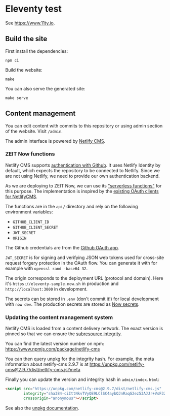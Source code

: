 # Eleventy test

See <https://www.11ty.io>.

## Build the site

First install the dependencies:

```
npm ci
```

Build the website:

```
make
```

You can also serve the generated site:

```
make serve
```

## Content management

You can edit content with commits to this repository or using admin section of the website. Visit `/admin`.

The admin interface is powered by [Netlify CMS](https://www.netlifycms.org).

### ZEIT Now functions

Netlify CMS supports [authentication with Github](https://www.netlifycms.org/docs/authentication-backends/#github-backend). It uses Netlify Identity by default, which expects the repository to be connected to Netlify. Since we are not using Netlify, we need to provide our own authentication backend.

As we are deploying to ZEIT Now, we can use its ["serverless functions"](https://zeit.co/docs/v2/serverless-functions/introduction/) for this purpose. The implementation is inspired by the [existing OAuth clients for NetlifyCMS](https://www.netlifycms.org/docs/authentication-backends/#external-oauth-clients).

The functions are in the `api/` directory and rely on the following environment variables:

- `GITHUB_CLIENT_ID`
- `GITHUB_CLIENT_SECRET`
- `JWT_SECRET`
- `ORIGIN`

The Github credentials are from the [Github OAuth app](https://developer.github.com/apps/building-oauth-apps/creating-an-oauth-app/).

 `JWT_SECRET` is for signing and verifying JSON web tokens used for cross-site request forgery protection in the OAuth flow. You can generate it with for example with `openssl rand -base64 32`.

The origin corresponds to the deployment URL (protocol and domain). Here it's `https://eleventy-sample.now.sh` in production and `http://localhost:3000` in development.

The secrets can be stored in `.env` (don't commit it!) for local development with `now dev`. The production secrets are stored as [Now secrets](https://zeit.co/docs/v2/serverless-functions/env-and-secrets/).


### Updating the content management system

Netlify CMS is loaded from a content delivery network. The exact version is pinned so that we can ensure the [subresource integrity](https://developer.mozilla.org/en-US/docs/Web/Security/Subresource_Integrity).

You can find the latest version number on npm: <https://www.npmjs.com/package/netlify-cms>

You can then query unpkg for the integrity hash. For example, the meta information about netlify-cms 2.9.7 is at <https://unpkg.com/netlify-cms@2.9.7/dist/netlify-cms.js?meta>

Finally you can update the version and integrity hash in `admin/index.html`:

```html
<script src="https://unpkg.com/netlify-cms@2.9.7/dist/netlify-cms.js"
        integrity="sha384-ciIttNkvTVyQE9LClSC4aybQJnRaqG2ez53AJJr+VsF3ZnTDvD42pNqjYhAnBhiQ"
        crossorigin="anonymous"></script>
```

See also the [unpkg documentation](https://unpkg.com/).
